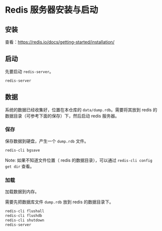# Redis 服务器安装与启动

## 安装

查看：https://redis.io/docs/getting-started/installation/

## 启动

先要启动 `redis-server`。

```bash
redis-server
```

## 数据

系统的数据已经收集好，位置在本仓库的 `data/dump.rdb`。需要将其放到 redis 的数据目录（可参考下面的保存）下，然后启动 redis 服务器。

### 保存

保存数据到硬盘，产生一个 `dump.rdb` 文件。

```bash
redis-cli bgsave
```

Note: 如果不知道文件位置（ redis 的数据目录），可以通过 `redis-cli config get dir` 查看。

### 加载

加载数据到内存。

需要先把数据库文件 `dump.rdb` 放到 redis 的数据目录下。

```bash
redis-cli flushall
redis-cli flushdb
redis-cli shutdown
redis-server
```

